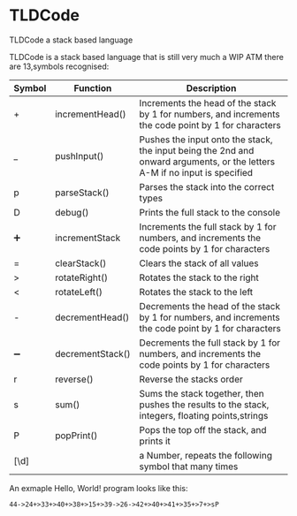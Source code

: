 # TLDCode
TLDCode a stack based language

TLDCode is a stack based language that is still very much a WIP
ATM there are 13,symbols recognised:

| Symbol | Function         | Description                                                                                                                |
|--------|------------------|----------------------------------------------------------------------------------------------------------------------------|
| +      | incrementHead()  | Increments the head of the stack by 1 for numbers, and increments the code point by 1 for characters                       |
| _      | pushInput()      | Pushes the input onto the stack, the input being the 2nd and onward arguments, or the letters A-M if no input is specified |
| p      | parseStack()     | Parses the stack into the correct types                                                                                    |
| D      | debug()          | Prints the full stack to the console                                                                                       |
| ➕      | incrementStack   | Increments the full stack by 1 for numbers, and increments the code points by 1 for characters                             |
| =      | clearStack()     | Clears the stack of all values                                                                                             |
| >      | rotateRight()    | Rotates the stack to the right                                                                                             |
| <      | rotateLeft()     | Rotates the stack to the left                                                                                              |
| -      | decrementHead()  | Decrements the head of the stack by 1 for numbers, and increments the code point by 1 for characters                       |
| ➖      | decrementStack() | Decrements the full stack by 1 for numbers, and increments the code points by 1 for characters                             |
| r      | reverse()        | Reverse the stacks order                                                                                                   |
| s      | sum()            | Sums the stack together, then pushes the results to the stack, integers, floating points,strings                           |
| P      | popPrint()       | Pops the top off the stack, and prints it                                                                                  |
| [\d]    |                   | a Number, repeats the following symbol that many times

An exmaple Hello, World! program looks like this:

```
44->24+>33+>40+>38+>15+>39->26->42+>40+>41+>35+>7+>sP
```
